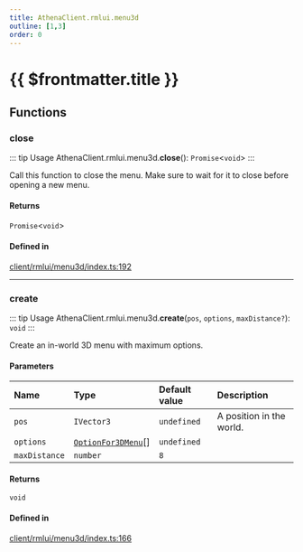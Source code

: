 ```yaml
---
title: AthenaClient.rmlui.menu3d
outline: [1,3]
order: 0
---
```


# {{ $frontmatter.title }}


## Functions

### close

::: tip Usage
AthenaClient.rmlui.menu3d.**close**(): `Promise`<`void`\>
:::

Call this function to close the menu.
Make sure to wait for it to close before opening a new menu.

#### Returns

`Promise`<`void`\>

#### Defined in

[client/rmlui/menu3d/index.ts:192](https://github.com/Stuyk/altv-athena/blob/fd05e62/src/core/client/rmlui/menu3d/index.ts#L192)

___

### create

::: tip Usage
AthenaClient.rmlui.menu3d.**create**(`pos`, `options`, `maxDistance?`): `void`
:::

Create an in-world 3D menu with maximum options.

#### Parameters

| Name | Type | Default value | Description |
| :------ | :------ | :------ | :------ |
| `pos` | `IVector3` | `undefined` | A position in the world. |
| `options` | [`OptionFor3DMenu`](../interfaces/client_rmlui_menu3d_menu3DInterfaces_OptionFor3DMenu.md)[] | `undefined` |  |
| `maxDistance` | `number` | `8` |  |

#### Returns

`void`

#### Defined in

[client/rmlui/menu3d/index.ts:166](https://github.com/Stuyk/altv-athena/blob/fd05e62/src/core/client/rmlui/menu3d/index.ts#L166)
